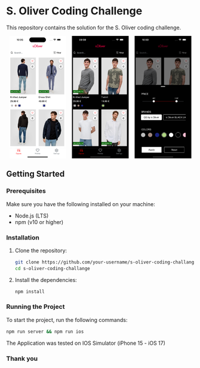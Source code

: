 # S. Oliver Coding Challenge

This repository contains the solution for the S. Oliver coding challenge.

<div style="display: flex; justify-content: space-around;">
   <img src="./assets/images/Screenshots/Simulator Screenshot - iPhone 15 Pro Max - 2024-11-06 at 10.05.38.png" alt="Explore Page Light Mode" style="width: 30%;">
   <img src="./assets/images/Screenshots/Simulator%20Screenshot%20-%20iPhone%2015%20Pro%20Max%20-%202024-11-06%20at%2009.59.57.png" alt="Explore Page Dark Mode" style="width: 30%;">
   <img src="./assets/images/Screenshots/Simulator%20Screenshot%20-%20iPhone%2015%20Pro%20Max%20-%202024-11-06%20at%2010.00.38.png" alt="Filter Dark Mode" style="width: 30%;">
</div>

## Getting Started

### Prerequisites

Make sure you have the following installed on your machine:

- Node.js (LTS)
- npm (v10 or higher)

### Installation

1. Clone the repository:

   ```sh
   git clone https://github.com/your-username/s-oliver-coding-challange.git
   cd s-oliver-coding-challange
   ```

2. Install the dependencies:
   ```sh
   npm install
   ```

### Running the Project

To start the project, run the following commands:

```sh
npm run server && npm run ios
```

The Application was tested on IOS Simulator (iPhone 15 - iOS 17)

### Thank you
